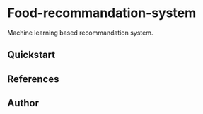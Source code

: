 # Food-recommandation-system
Machine learning based recommandation system.

## Quickstart

## References

## Author
